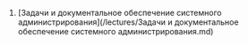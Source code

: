 1. [Задачи и документальное обеспечение системного администрирования](/lectures/Задачи и документальное обеспечение системного администрирования.md)
